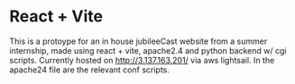 # React + Vite

This is a protoype for an in house jubileeCast website from a summer internship, made using react + vite, apache2.4 and python backend w/ cgi scripts. Currently hosted on http://3.137.163.201/ via aws lightsail. 
In the apache24 file are the relevant conf scripts. 
